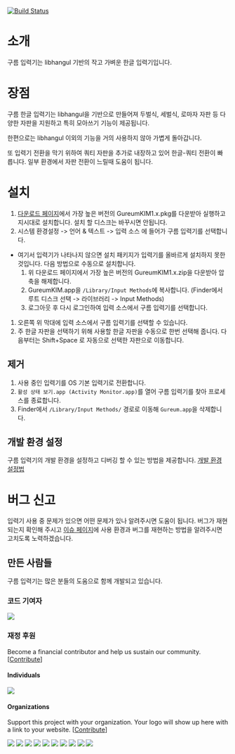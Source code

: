 [![Build Status](https://travis-ci.org/gureum/gureum.svg?branch=master)](https://travis-ci.org/gureum/gureum)

# 소개
구름 입력기는 libhangul 기반의 작고 가벼운 한글 입력기입니다.

# 장점
구름 한글 입력기는 libhangul을 기반으로 만들어져 두벌식, 세벌식, 로마자 자판 등 다양한 자판을 지원하고 특히 모아쓰기 기능이 제공됩니다.

한편으로는 libhangul 이외의 기능을 거의 사용하지 않아 가볍게 돌아갑니다.

또 입력기 전환을 막기 위하여 쿼티 자판을 추가로 내장하고 있어 한글-쿼티 전환이 빠릅니다. 일부 환경에서 자판 전환이 느릴때 도움이 됩니다.

# 설치
1. [다운로드 페이지](http://bi.gureum.org)에서 가장 높은 버전의 GureumKIM1.x.pkg를 다운받아 실행하고 지시대로 설치합니다. 설치 할 디스크는 바꾸시면 안됩니다.
1. 시스템 환경설정 -> 언어 & 텍스트 -> 입력 소스 에 들어가 구름 입력기를 선택합니다.
 * 여기서 입력기가 나타나지 않으면 설치 패키지가 입력기를 올바르게 설치하지 못한 것입니다. 다음 방법으로 수동으로 설치합니다.
   1. 위 다운로드 페이지에서 가장 높은 버전의 GureumKIM1.x.zip을 다운받아 압축을 해제합니다.
   1. GureumKIM.app을 `/Library/Input Methods`에 복사합니다. (Finder에서 루트 디스크 선택 -> 라이브러리 -> Input Methods)
   1. 로그아웃 후 다시 로그인하여 입력 소스에서 구름 입력기를 선택합니다.
1. 오른쪽 위 막대에 입력 소스에서 구름 입력기를 선택할 수 있습니다.
1. 주 한글 자판을 선택하기 위해 사용할 한글 자판을 수동으로 한번 선택해 줍니다. 다음부터는 Shift+Space 로 자동으로 선택한 자판으로 이동합니다.

## 제거
1. 사용 중인 입력기를 OS 기본 입력기로 전환합니다.
1. `활성 상태 보기.app (Activity Monitor.app)`를 열어 구름 입력기를 찾아 프로세스를 종료합니다.
1. Finder에서 `/Library/Input Methods/` 경로로 이동해 `Gureum.app`을 삭제합니다.

## 개발 환경 설정
구름 입력기의 개발 환경을 설정하고 디버깅 할 수 있는 방법을 제공합니다. [개발 환경 설정법](https://github.com/gureum/gureum/blob/master/HACKING.md)

# 버그 신고
입력기 사용 중 문제가 있으면 어떤 문제가 있나 알려주시면 도움이 됩니다. 버그가 재현되는지 확인해 주시고 [이슈 페이지](https://github.com/gureum/gureum/issues)에 사용 환경과 버그를 재현하는 방법을 알려주시면 고치도록 노력하겠습니다.


## 만든 사람들

구름 입력기는 많은 분들의 도움으로 함께 개발되고 있습니다.

### 코드 기여자

[![](https://opencollective.com/gureum-app/contributors.svg?width=890&button=false)](https://github.com/gureum/gureum/graphs/contributors)

### 재정 후원

Become a financial contributor and help us sustain our community. [[Contribute](https://opencollective.com/gureum-app/contribute)]

#### Individuals

[![](https://opencollective.com/gureum-app/individuals.svg?width=890)](https://opencollective.com/gureum-app)

#### Organizations

Support this project with your organization. Your logo will show up here with a link to your website. [[Contribute](https://opencollective.com/gureum-app/contribute)]

[![](https://opencollective.com/gureum-app/organization/0/avatar.svg)](https://opencollective.com/gureum-app/organization/0/website)
[![](https://opencollective.com/gureum-app/organization/1/avatar.svg)](https://opencollective.com/gureum-app/organization/1/website)
[![](https://opencollective.com/gureum-app/organization/2/avatar.svg)](https://opencollective.com/gureum-app/organization/2/website)
[![](https://opencollective.com/gureum-app/organization/3/avatar.svg)](https://opencollective.com/gureum-app/organization/3/website)
[![](https://opencollective.com/gureum-app/organization/4/avatar.svg)](https://opencollective.com/gureum-app/organization/4/website)
[![](https://opencollective.com/gureum-app/organization/5/avatar.svg)](https://opencollective.com/gureum-app/organization/5/website)
[![](https://opencollective.com/gureum-app/organization/6/avatar.svg)](https://opencollective.com/gureum-app/organization/6/website)
[![](https://opencollective.com/gureum-app/organization/7/avatar.svg)](https://opencollective.com/gureum-app/organization/7/website)
[![](https://opencollective.com/gureum-app/organization/8/avatar.svg)](https://opencollective.com/gureum-app/organization/8/website)
[![](https://opencollective.com/gureum-app/organization/9/avatar.svg)](https://opencollective.com/gureum-app/organization/9/website)
